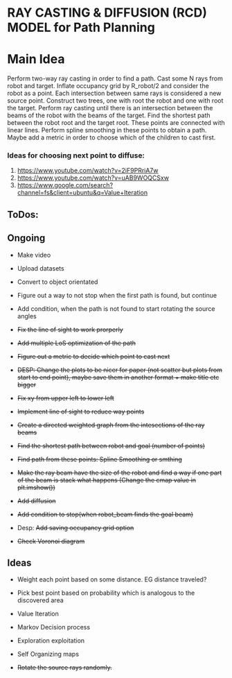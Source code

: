# RAY CASTING & DIFFUSION (RCD) MODEL for Path Planning 

# Main Idea
Perform two-way ray casting in order to find a path. Cast some N rays from robot and target. Inflate occupancy grid by R_robot/2 and consider the robot as a point. Each intersection between same rays is considered a new source point. Construct two trees, one with root the robot and one with root the target. Perform ray casting until there is an intersection between the beams of the robot with the beams of the target. Find the shortest path between the robot root and the target root. These points are connected with linear lines. Perform spline smoothing in these points to obtain a path. Maybe add a metric in order to choose which of the children to cast first.




### Ideas for choosing next point to diffuse:
1. https://www.youtube.com/watch?v=2iF9PRriA7w
2. https://www.youtube.com/watch?v=uAB9WOQCSxw
3. https://www.google.com/search?channel=fs&client=ubuntu&q=Value+Iteration





## ToDos:

## Ongoing
* Make video
* Upload datasets
* Convert to object orientated
* Figure out a way to not stop when the first path is found, but continue
* Add condition, when the path is not found to start rotating the source angles

* <del> Fix the line of sight to work prorperly <del>
* <del> Add multiple LoS optimization of the path</del>
* <del> Figure out a metric to decide which point to cast next<del>
* <del> DESP: Change the plots to be nicer for paper (not scatter but plots from start to end point), maybe save them in another format + make title etc bigger<del>
* <del>Fix xy from upper left to lower left</del>
* <del> Implement line of sight to reduce way points </del>

* <del> Create a directed weighted graph from the intesections of the ray beams </del>
* <del> Find the shortest path between robot and goal (number of points) </del>
* <del> Find path from these points: Spline Smoothing or smthing <del>
* <del>Make the ray beam have the size of the robot and find a way if one part of the beam is stack what happens (Change the cmap value in plt.imshow())</del>
* <del> Add diffusion </del> 
* <del> Add condition to stop(when robot_beam finds the goal beam) </del>
* Desp: <del>Add saving occupancy grid option  </del>
* <del> Check Voronoi diagram </del>


## Ideas
* Weight each point based on some distance. EG distance traveled?
* Pick best point based on probability which is analogous to the discovered area
* Value Iteration
* Markov Decision process
* Exploration exploitation
* Self Organizing maps 


* <del> Rotate the source rays randomly. </del>



